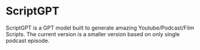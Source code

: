 # ScriptGPT
ScriptGPT is a GPT model built to generate amazing Youtube/Podcast/Film Scripts. The current version is a smaller version based on only single podcast episode.
